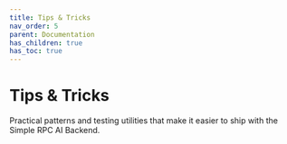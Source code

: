 ```yaml
---
title: Tips & Tricks
nav_order: 5
parent: Documentation
has_children: true
has_toc: true
---
```


# Tips & Tricks

Practical patterns and testing utilities that make it easier to ship with the Simple RPC AI Backend.
